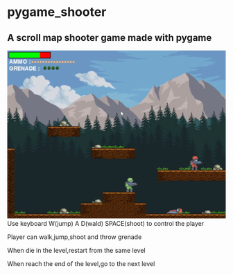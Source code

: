 # pygame_shooter
A scroll map shooter game made with pygame
-----------------------------------------------
![image](https://github.com/AaronLin20010601/pygame_shooter/blob/main/shooter_demo.PNG)  
Use keyboard W(jump) A D(wald) SPACE(shoot) to control the player  
  
Player can walk,jump,shoot and throw grenade  
  
When die in the level,restart from the same level  
  
When reach the end of the level,go to the next level
